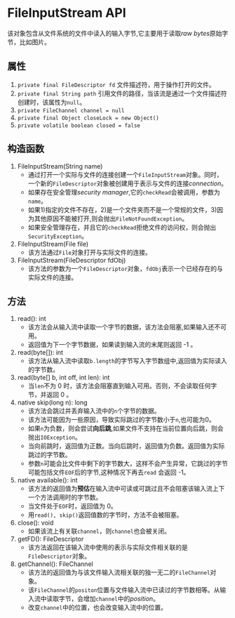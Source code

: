 # FileInputStream API

该对象包含从文件系统的文件中读入的输入字节,它主要用于读取*raw bytes*原始字节，比如图片。

## 属性

1. `private final FileDescriptor fd` 文件描述符，用于操作打开的文件。
2. `private final String path` 引用文件的路径，当该流是通过一个文件描述符创建时，该属性为`null`。
3. `private FileChannel channel = null` 
4. `private final Object closeLock = new Object()`
5. `private volatile boolean closed = false`

## 构造函数

1. FileInputStream(String name)
    * 通过打开一个实际与文件的连接创建一个`FileInputStream`对象。同时，一个新的`FileDescriptor`对象被创建用于表示与文件的连接*connection*。
    * 如果存在安全管理*security manager*,它的`checkRead`会被调用，参数为`name`。
    * 如果1)指定的文件不存在，2)是一个文件夹而不是一个常规的文件，3)因为其他原因不能被打开,则会抛出`FileNotFoundException`。
    * 如果安全管理存在，并且它的`checkRead`拒绝文件的访问权，则会抛出`SecurityException`。
2. FileInputStream(File file)
    * 该方法通过`File`对象打开与实际文件的连接。
3. FileInputStream(FileDescriptor fdObj)
    * 该方法的参数为一个`FileDescriptor`对象，`fdObj`表示一个已经存在的与实际文件的连接。
    
## 方法

1. read(): int
    * 该方法会从输入流中读取一个字节的数据，该方法会阻塞,如果输入还不可用。
    * 返回值为下一个字节数据，如果读到输入流的末尾则返回 -1 。
2. read(byte[]): int
    * 该方法从输入流中读取`b.length`的字节写入字节数组中,返回值为实际读入的字节数。
3. read(byte[] b, int off, int len): int
    * 当`len`不为 0 时，该方法会阻塞直到输入可用。否则，不会读取任何字节，并返回 0 。
4. native skip(long n): long
    * 该方法会跳过并丢弃输入流中的`n`个字节的数据。
    * 该方法可能因为一些原因，导致实际跳过的字节数小于`n`,也可能为0。
    * 如果`n`为负数，则会尝试**向后跳**,如果文件不支持在当前位置向后跳，则会抛出`IOException`。
    * 当向前跳时，返回值为正数。当向后跳时，返回值为负数。返回值为实际跳过的字节数。
    * 参数`n`可能会比文件中剩下的字节数大，这样不会产生异常，它跳过的字节可能包括文件`EOF`后的字节,这种情况下再去`read`
        会返回 -1。
5. native available(): int
    * 该方法的返回值为**预估**在输入流中可读或可跳过且不会阻塞该输入流上下一个方法调用时的字节数。
    * 当文件处于`EOF`时，返回值为 0。
    * 用`read(), skip()`返回值数的字节时，方法不会被阻塞。
6. close(): void
    * 如果该流上有关联`channel`，则`channel`也会被关闭。
7. getFD(): FileDescriptor
    * 该方法返回在该输入流中使用的表示与实际文件相关联的是`FileDescriptor`对象。
8. getChannel(): FileChannel
    * 该方法的返回值为与该文件输入流相关联的独一无二的`FileChannel`对象。
    * 该`FileChannel`的`positon`位置与文件输入流中已读过的字节数相等。从输入流中读取字节，会增加`channel`中的*position*。
    * 改变`channel`中的位置，也会改变输入流中的位置。